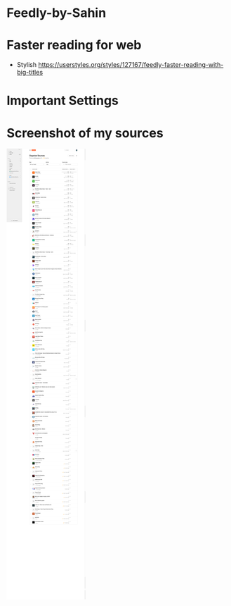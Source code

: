 # Feedly-by-Sahin

# Faster reading for web
* Stylish https://userstyles.org/styles/127167/feedly-faster-reading-with-big-titles

# Important Settings


# Screenshot of my sources

![What I follow](WhatIfollow.png "What I follow")
